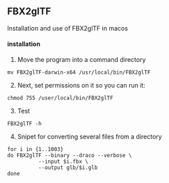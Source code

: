 ## FBX2glTF

Installation and use of FBX2glTF in macos

#### installation

1. Move the program into a command directory

```
mv FBX2glTF-darwin-x64 /usr/local/bin/FBX2glTF
```

2. Next, set permissions on it so you can run it:

```
chmod 755 /user/local/bin/FBX2glTF
```

3. Test

```
FBX2glTF -h
```

4. Snipet for converting several files from a directory

```
for i in {1..1003}
do FBX2glTF --binary --draco --verbose \
          --input $i.fbx \
          --output glb/$i.glb
done
```
